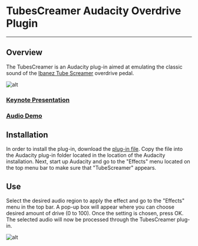 # TubesCreamer Audacity Overdrive Plugin

---

## Overview

The TubesCreamer is an Audacity plug-in aimed at emulating the classic
sound of the [Ibanez Tube Screamer](http://en.wikipedia.org/wiki/Ibanez_Tube_Screamer) overdrive pedal.

![alt](http://www.keymusic.com/gfx_productcode/81268/2/Ibanez-TS808-Vintage-Tube-Screamer-Reissue.jpg)

### [Keynote Presentation](https://github.com/downloads/kverrier/TubesCreamer/kverrier-p11.pdf)

### [Audio Demo](http://soundcloud.com/k_v/tubescreamer-demo)

## Installation
In order to install the plug-in, download the [plug-in
file](https://github.com/downloads/kverrier/TubesCreamer/tubescreamer.ny).
Copy the file into the Audacity plug-in folder located in the location
of the Audacity installation. Next, start up Audacity and go to the
"Effects" menu located on the top menu bar to make sure that
"TubeScreamer" appears. 

## Use
Select the desired audio region to apply the effect and go to the
"Effects" menu in the top bar. A pop-up box will appear where you can
choose desired amount of drive (0 to 100). Once the setting is chosen,
press OK. The selected audio will now be processed through the
TubesCreamer plug-in.

![alt](http://imgur.com/YIWab)
